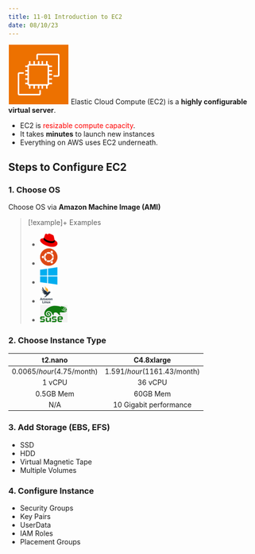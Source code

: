 ```yaml
---
title: 11-01 Introduction to EC2
date: 08/10/23
---
```


![35](images/icons/EC2_Icon.png) Elastic Cloud Compute (EC2) is a **highly configurable virtual server**. 

* EC2 is <span style="color:#ff0000">resizable compute capacity</span>.
* It takes **minutes** to launch new instances
* Everything on AWS uses EC2 underneath. 

## Steps to Configure EC2

### 1. Choose OS

Choose OS via **Amazon Machine Image (AMI)**

 > 
 > \[!example\]+ Examples
 > 
 > * ![35](images/11_EC2/11-01/Red_Hat_Logo.png)
 > * ![35](images/11_EC2/11-01/Ubuntu_Logo.png)
 > * ![35](images/11_EC2/11-01/Windows_Logo.png)
 > * ![35](images/11_EC2/11-01/Amazon_Linux_Logo.png)
 > * ![35](images/11_EC2/11-01/SUSE_Logo.png)

### 2. Choose Instance Type

|**t2.nano**|**C4.8xlarge**|
|:-----:|:--------:|
|$0.0065/hour ($4.75/month)|$1.591/hour ($1161.43/month)|
|1 vCPU|36 vCPU|
|0.5GB Mem|60GB Mem|
|N/A|10 Gigabit performance|

### 3. Add Storage (EBS, EFS)

* SSD
* HDD
* Virtual Magnetic Tape
* Multiple Volumes

### 4. Configure Instance

* Security Groups
* Key Pairs
* UserData
* IAM Roles
* Placement Groups
